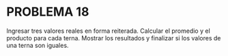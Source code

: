 # PROBLEMA 18

Ingresar tres valores reales en forma reiterada. Calcular el promedio y el producto para cada 
terna. Mostrar los resultados y finalizar si los valores de una terna son iguales.
